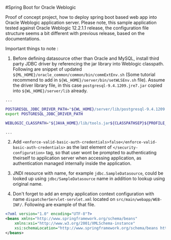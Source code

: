 #Spring Boot for Oracle Weblogic

Proof of concept project, how to deploy spring boot based web app into Oracle Weblogic application server. Please note, this sample application tested against Oracle Weblogic 12.2.1.1 release, the configuration file structure seems a bit different with previous release, based on the documentations.

Important things to note :

1. Before defining datasource other than Oracle and MySQL, install third party JDBC driver by referencing the jar library into Weblogic classpath. Following are snippet of updated ```${ML_HOME}/oracle_common/common/bin/commExtEnv.sh``` (Some tutorial recommend to add in ```${WL_HOME}/server/bin/setWLSEnv.sh``` file). Assume the driver library file, in this case ```postgresql-9.4.1209.jre7.jar``` copied into ```${WL_HOME}/server/lib``` already.
```sh
...

POSTGRESQL_JDBC_DRIVER_PATH="${WL_HOME}/server/lib/postgresql-9.4.1209.jre7.jar"
export POSTGRESQL_JDBC_DRIVER_PATH

WEBLOGIC_CLASSPATH="${JAVA_HOME}/lib/tools.jar${CLASSPATHSEP}${PROFILE_CLASSPATH}${CLASSPATHSEP}${ANT_CONTRIB}/lib/ant-contrib.jar${CLASSPATHSEP}${CAM_NODEMANAGER_JAR_PATH}${CLASSPATHSEP}${POSTGRESQL_JDBC_DRIVER_PATH}"

...
```

2. Add ```<enforce-valid-basic-auth-credentials>false</enforce-valid-basic-auth-credentials>``` as the last element of ```</security-configuration>``` tag, so that user wont be prompted to authenticating theirself to application server when accessing application, as authentication managed internally inside the application.

3. JNDI resource with name, for example ```jdbc.SampleDatasource```, could be looked up using ```jdbc/SampleDatasource``` name in addition to lookup using original name.

4. Don't forget to add an empty application context configuration with name ```dispatcherServlet-servlet.xml``` located on ```src/main/webapp/WEB-INF/```. Following are example of that file.

```xml
<?xml version="1.0" encoding="UTF-8"?>
<beans xmlns="http://www.springframework.org/schema/beans"
	xmlns:xsi="http://www.w3.org/2001/XMLSchema-instance"
	xsi:schemaLocation="http://www.springframework.org/schema/beans http://www.springframework.org/schema/beans/spring-beans.xsd">
</beans>
```